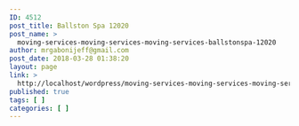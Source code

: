 ```yaml
---
ID: 4512
post_title: Ballston Spa 12020
post_name: >
  moving-services-moving-services-moving-services-ballstonspa-12020
author: mrgabonijeff@gmail.com
post_date: 2018-03-28 01:38:20
layout: page
link: >
  http://localhost/wordpress/moving-services-moving-services-moving-services-ballstonspa-12020/
published: true
tags: [ ]
categories: [ ]
---
```

